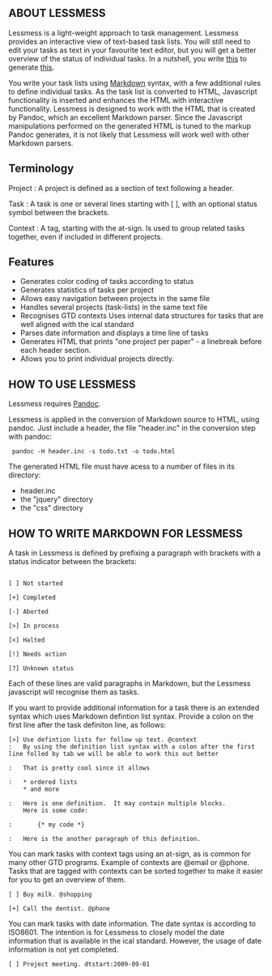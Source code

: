 ## ABOUT LESSMESS

Lessmess is a light-weight approach to task management. Lessmess
provides an interactive view of text-based task lists. You will still
need to edit your tasks as text in your favourite text editor, but you
will get a better overview of the status of individual tasks. In a nutshell, you
write [this](example.txt) to generate [this](example.html).

You write your task lists using
[Markdown](http://daringfireball.net/projects/markdown/syntax) syntax,
with a few additional rules to define individual tasks. As the task
list is converted to HTML, Javascript functionality is inserted and
enhances the HTML with interactive functionality. Lessmess is designed
to work with the HTML that is created by Pandoc, which an excellent Markdown
parser. Since the Javascript manipulations performed on the generated
HTML is tuned to the markup Pandoc generates, it is not likely that 
Lessmess will work well with other Markdown parsers. 

## Terminology

Project
:	A project is defined as a section of text following a header. 

Task
:	A task is one or several lines starting with [ ], with an optional status symbol between the brackets.

Context
:	A tag, starting with the at-sign. Is used to group related tasks together, even if included in different projects. 

## Features

* Generates color coding of tasks according to status 
* Generates statistics of tasks per project 
* Allows easy navigation between projects in the same file 
* Handles several projects (task-lists) in the same text file 
* Recognises GTD contexts Uses internal data structures for tasks that are well aligned with the ical standard
* Parses date information and displays a time line of tasks
* Generates HTML that prints "one project per paper" - a linebreak before each
header section.
* Allows you to print individual projects directly. 
	
## HOW TO USE LESSMESS

Lessmess requires [Pandoc](http://johnmacfarlane.net/pandoc).

Lessmess is applied in the conversion of Markdown source to HTML,
using pandoc. Just include a header, the file "header.inc" in the
conversion step with pandoc:

	 pandoc -H header.inc -s todo.txt -o todo.html

The generated HTML file must have acess to a number of files in its
directory:
  
* header.inc  	    
* the "jquery" directory 
* the "css" directory

## HOW TO WRITE MARKDOWN FOR LESSMESS

A task in Lessmess is defined by prefixing a paragraph with brackets
with a status indicator between the brackets:

~~~ 

[ ] Not started

[+] Completed

[-] Aborted

[>] In process

[<] Halted

[!] Needs action

[?] Unknown status 

~~~

Each of these lines are valid paragraphs in Markdown, but the Lessmess
javascript will recognise them as tasks.

If you want to provide additional information for a task there is an
extended syntax which uses Markdown defintion list syntax.  Provide a
colon on the first line after the task definiton line, as follows:

~~~ 
[>] Use defintion lists for follow up text. @context 
:   By using the definition list syntax with a colon after the first line folled by tab we will be able to work this out better

:   That is pretty cool since it allows

:   * ordered lists
    * and more

:   Here is one definition.  It may contain multiple blocks.
    Here is some code:

:       {* my code *} 

:   Here is the another paragraph of this definition.
~~~

You can mark tasks with context tags using an at-sign, as is common
for many other GTD programs. Example of contexts are @email or @phone.
Tasks that are tagged with contexts can be sorted together to make it
easier for you to get an overview of them.

~~~ 
[ ] Buy milk. @shopping

[+] Call the dentist. @phone

~~~

You can mark tasks with date information. The date syntax is according
to ISO8601. The intention is for Lessmess to closely model the date
information that is available in the ical standard. However, the usage
of date information is not yet completed.

~~~ 
[ ] Project meeting. dtstart:2009-09-01

~~~
